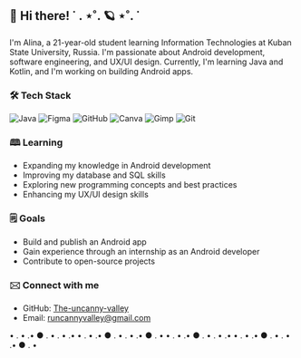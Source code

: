 ## 🌌 Hi there!   ˙  . ⋆˚. 🪐 ⋆˚. ˙
I'm Alina, a 21-year-old student learning Information Technologies at Kuban State University, Russia. I'm passionate about Android development, software engineering, and UX/UI design. Currently, I'm learning Java and Kotlin, and I'm working on building Android apps.

### 🛠 Tech Stack
![Java](https://img.shields.io/badge/java-%23ED8B00.svg?style=for-the-badge&logo=openjdk&logoColor=white) ![Figma](https://img.shields.io/badge/figma-%23F24E1E.svg?style=for-the-badge&logo=figma&logoColor=white) ![GitHub](https://img.shields.io/badge/github-%23121011.svg?style=for-the-badge&logo=github&logoColor=white) ![Canva](https://img.shields.io/badge/Canva-%2300C4CC.svg?style=for-the-badge&logo=Canva&logoColor=white) ![Gimp](https://img.shields.io/badge/Gimp-657D8B?style=for-the-badge&logo=gimp&logoColor=FFFFFF)  ![Git](https://img.shields.io/badge/git-%23F05033.svg?style=for-the-badge&logo=git&logoColor=white)

### 🕮 Learning
- Expanding my knowledge in Android development
- Improving my database and SQL skills
- Exploring new programming concepts and best practices
- Enhancing my UX/UI design skills

### 🗒 Goals
- Build and publish an Android app
- Gain experience through an internship as an Android developer
- Contribute to open-source projects

### 🖂 Connect with me
- GitHub: [The-uncanny-valley](https://github.com/The-uncanny-valley)
- Email: runcannyvalley@gmail.com


•             .     •           .• ●   .   •             .     •           .•          •             .     •           .•                          ●   .   •             .     •           .•                ●   .   •         •             .     •           .• ●   .   •             .     •           .•          •             .     •           .•                          ●   .   •             .     •           .•                ●   .   •            
